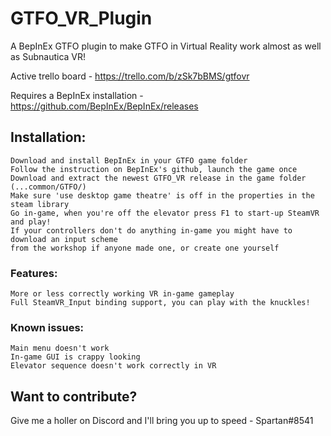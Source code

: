 # GTFO_VR_Plugin
A BepInEx GTFO plugin to make GTFO in Virtual Reality work almost as well as Subnautica VR!

Active trello board - https://trello.com/b/zSk7bBMS/gtfovr

Requires a BepInEx installation - https://github.com/BepInEx/BepInEx/releases 

## Installation: 

	Download and install BepInEx in your GTFO game folder
	Follow the instruction on BepInEx's github, launch the game once
	Download and extract the newest GTFO_VR release in the game folder (...common/GTFO/)
	Make sure 'use desktop game theatre' is off in the properties in the steam library
	Go in-game, when you're off the elevator press F1 to start-up SteamVR and play!
	If your controllers don't do anything in-game you might have to download an input scheme 
	from the workshop if anyone made one, or create one yourself
	
### Features:
	More or less correctly working VR in-game gameplay 
	Full SteamVR_Input binding support, you can play with the knuckles!
	


### Known issues: 
	Main menu doesn't work
	In-game GUI is crappy looking 
	Elevator sequence doesn't work correctly in VR 


## Want to contribute?

Give me a holler on Discord and I'll bring you up to speed - Spartan#8541 
